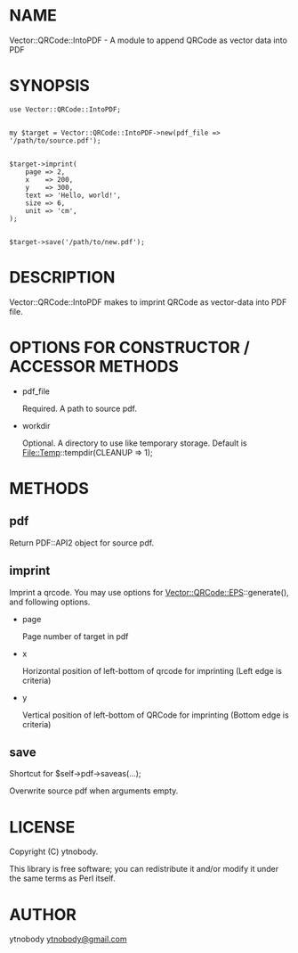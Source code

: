 # NAME

Vector::QRCode::IntoPDF - A module to append QRCode as vector data into PDF

# SYNOPSIS

    use Vector::QRCode::IntoPDF;
    

    my $target = Vector::QRCode::IntoPDF->new(pdf_file => '/path/to/source.pdf');
    

    $target->imprint(
        page => 2,
        x    => 200,
        y    => 300,
        text => 'Hello, world!',
        size => 6,
        unit => 'cm',
    );
    

    $target->save('/path/to/new.pdf');



# DESCRIPTION

Vector::QRCode::IntoPDF makes to imprint QRCode as vector-data into PDF file.

# OPTIONS FOR CONSTRUCTOR / ACCESSOR METHODS

- pdf\_file

    Required. A path to source pdf.

- workdir

    Optional. A directory to use like temporary storage. Default is [File::Temp](http://search.cpan.org/perldoc?File::Temp)::tempdir(CLEANUP => 1);

# METHODS

## pdf

Return PDF::API2 object for source pdf.

## imprint

Imprint a qrcode. You may use options for [Vector::QRCode::EPS](http://search.cpan.org/perldoc?Vector::QRCode::EPS)::generate(), and following options.

- page

    Page number of target in pdf

- x

    Horizontal position of left-bottom of qrcode for imprinting (Left edge is criteria)

- y

    Vertical position of left-bottom of QRCode for imprinting (Bottom edge is criteria)

## save

Shortcut for $self->pdf->saveas(...);

Overwrite source pdf when arguments empty.

# LICENSE

Copyright (C) ytnobody.

This library is free software; you can redistribute it and/or modify
it under the same terms as Perl itself.

# AUTHOR

ytnobody <ytnobody@gmail.com>
